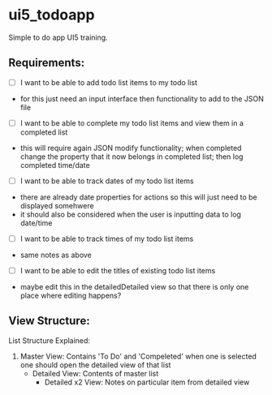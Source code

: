 # ui5_todoapp
Simple to do app UI5 training.

## Requirements:

- [ ]	I want to be able to add todo list items to my todo list
-  for this just need an input interface then functionality to add to the JSON file
- [ ]	I want to be able to complete my todo list items and view them in a completed list
- this will require again JSON modify functionality; when completed change the property that it now belongs in completed list; then log completed time/date
- [ ]	I want to be able to track dates of my todo list items
- there are already date properties for actions so this will just need to be displayed somehwere
- it should also be considered when the user is inputting data to log date/time
- [ ]	I want to be able to track times of my todo list items
- same notes as above
- [ ]	I want to be able to edit the titles of existing todo list items
- maybe edit this in the detailedDetailed view so that there is only one place where editing happens?

## View Structure:

List Structure Explained:
1. Master View: Contains 'To Do' and 'Compeleted' when one is selected one should open the detailed view of that list
    - Detailed View: Contents of master list
      - Detailed x2 View: Notes on particular item from detailed view
